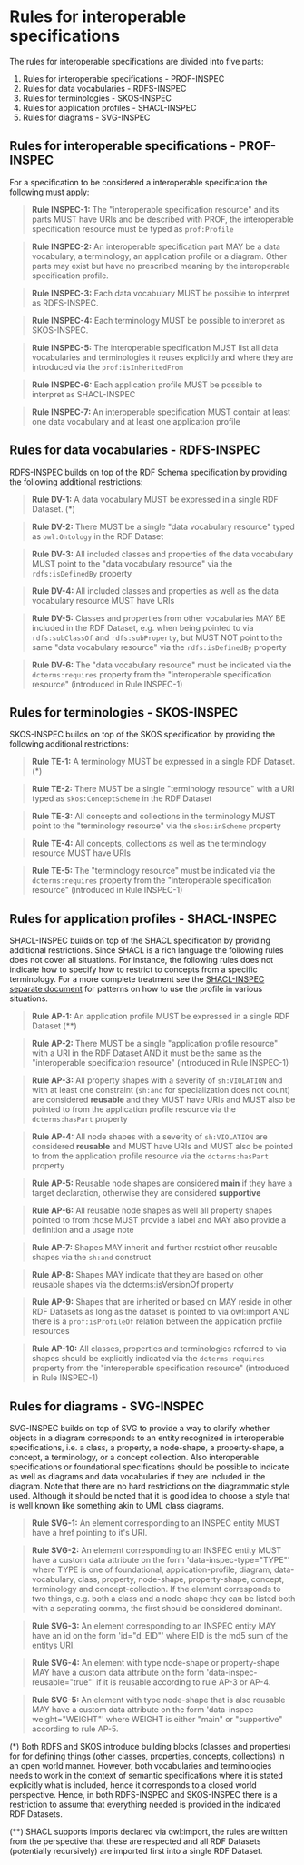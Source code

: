 # Rules for interoperable specifications

The rules for interoperable specifications are divided into five parts:

1. Rules for interoperable specifications - PROF-INSPEC
2. Rules for data vocabularies - RDFS-INSPEC
3. Rules for terminologies - SKOS-INSPEC
4. Rules for application profiles - SHACL-INSPEC
5. Rules for diagrams - SVG-INSPEC

## Rules for interoperable specifications - PROF-INSPEC

For a specification to be considered a interoperable specification the following must apply:

><a name="INSPEC1"></a> **Rule INSPEC-1:** The "interoperable specification resource" and its parts MUST have URIs and be described with PROF, the interoperable specification resource must be typed as `prof:Profile`

><a name="INSPEC2"></a> **Rule INSPEC-2:** An interoperable specification part MAY be a data vocabulary, a terminology, an application profile or a diagram. Other parts may exist but have no prescribed meaning by the interoperable specification profile.

><a name="INSPEC3"></a> **Rule INSPEC-3:** Each data vocabulary MUST be possible to interpret as RDFS-INSPEC.

><a name="INSPEC4"></a> **Rule INSPEC-4:** Each terminology MUST be possible to interpret as SKOS-INSPEC.

><a name="INSPEC5"></a> **Rule INSPEC-5:** The interoperable specification MUST list all data vocabularies and terminologies it reuses explicitly and where they are introduced via the `prof:isInheritedFrom`

><a name="INSPEC6"></a> **Rule INSPEC-6:** Each application profile MUST be possible to interpret as SHACL-INSPEC

><a name="INSPEC7"></a> **Rule INSPEC-7:** An interoperable specification MUST contain at least one data vocabulary and at least one application profile

## Rules for data vocabularies - RDFS-INSPEC

RDFS-INSPEC builds on top of the RDF Schema specification by providing the following additional restrictions:

><a name="DV1"></a> **Rule DV-1:** A data vocabulary MUST be expressed in a single RDF Dataset. (*)

><a name="DV2"></a> **Rule DV-2:** There MUST be a single "data vocabulary resource" typed as `owl:Ontology` in the RDF Dataset

><a name="DV3"></a> **Rule DV-3:** All included classes and properties of the data vocabulary MUST point to the "data vocabulary resource" via the `rdfs:isDefinedBy` property

><a name="DV4"></a> **Rule DV-4:** All included classes and properties as well as the data vocabulary resource MUST have URIs

><a name="DV5"></a> **Rule DV-5:** Classes and properties from other vocabularies MAY BE included in the RDF Dataset, e.g. when being pointed to via `rdfs:subClassOf` and `rdfs:subProperty`, but MUST NOT point to the same "data vocabulary resource" via the `rdfs:isDefinedBy` property

><a name="DV6"></a> **Rule DV-6:** The "data vocabulary resource" must be indicated via the `dcterms:requires` property from the "interoperable specification resource" (introduced in Rule INSPEC-1)


## Rules for terminologies - SKOS-INSPEC

SKOS-INSPEC builds on top of the SKOS specification by providing the following additional restrictions:

><a name="TE1"></a> **Rule TE-1:** A terminology MUST be expressed in a single RDF Dataset. (*)

><a name="TE2"></a> **Rule TE-2:** There MUST be a single "terminology resource" with a URI typed as `skos:ConceptScheme` in the RDF Dataset

><a name="TE3"></a> **Rule TE-3:** All concepts and collections in the terminology MUST point to the "terminology resource" via the `skos:inScheme` property

><a name="TE4"></a> **Rule TE-4:** All concepts, collections as well as the terminology resource MUST have URIs

><a name="TE5"></a> **Rule TE-5:** The "terminology resource" must be indicated via the `dcterms:requires` property from the "interoperable specification resource" (introduced in Rule INSPEC-1)

## Rules for application profiles - SHACL-INSPEC

SHACL-INSPEC builds on top of the SHACL specification by providing additional restrictions. Since SHACL is a rich language the following rules does not cover all situations. For instance, the following rules does not indicate how to specify how to restrict to concepts from a specific terminology. For a more complete treatment see the [SHACL-INSPEC separate document](ap.md) for patterns on how to use the profile in various situations.

><a name="AP1"></a> **Rule AP-1:** An application profile MUST be expressed in a single RDF Dataset (**)

><a name="AP2"></a> **Rule AP-2:** There MUST be a single "application profile resource" with a URI in the RDF Dataset AND it must be the same as the "interoperable specification resource" (introduced in Rule INSPEC-1)

><a name="AP3"></a> **Rule AP-3:** All property shapes with a severity of `sh:VIOLATION` and with at least one constraint (`sh:and` for specialization does not count) are considered **reusable** and they MUST have URIs and MUST also be pointed to from the application profile resource via the `dcterms:hasPart` property

><a name="AP4"></a> **Rule AP-4:** All node shapes with a severity of `sh:VIOLATION` are considered **reusable** and MUST have URIs and MUST also be pointed to from the application profile resource via the `dcterms:hasPart` property

><a name="AP5"></a> **Rule AP-5:** Reusable node shapes are considered **main** if they have a target declaration, otherwise they are considered **supportive**

><a name="AP6"></a> **Rule AP-6:** All reusable node shapes as well all property shapes pointed to from those MUST provide a label and MAY also provide a definition and a usage note

><a name="AP7"></a> **Rule AP-7:** Shapes MAY inherit and further restrict other reusable shapes via the `sh:and` construct

><a name="AP8"></a> **Rule AP-8:** Shapes MAY indicate that they are based on other reusable shapes via the dcterms:isVersionOf property

><a name="AP9"></a> **Rule AP-9:** Shapes that are inherited or based on MAY reside in other RDF Datasets as long as the dataset is pointed to via owl:import AND there is a `prof:isProfileOf` relation between the application profile resources

><a name="AP10"></a> **Rule AP-10:** All classes, properties and terminologies referred to via shapes should be explicitly indicated via the `dcterms:requires` property from the "interoperable specification resource" (introduced in Rule INSPEC-1)

## Rules for diagrams - SVG-INSPEC

SVG-INSPEC builds on top of SVG to provide a way to clarify whether objects in a diagram corresponds to an entity recognized in interoperable specifications, i.e. a class, a property, a node-shape, a property-shape, a concept, a terminology, or a concept collection. Also interoperable specifications or foundational specifications should be possible to indicate as well as diagrams and data vocabularies if they are included in the diagram. Note that there are no hard restrictions on the diagrammatic style used. Although it should be noted that it is good idea to choose a style that is well known like something akin to UML class diagrams.

><a name="SVG1"></a> **Rule SVG-1:** An element corresponding to an INSPEC entity MUST have a href pointing to it's URI. 

><a name="SVG2"></a> **Rule SVG-2:** An element corresponding to an INSPEC entity MUST have a custom data attribute on the form 'data-inspec-type="TYPE"' where TYPE is one of foundational, application-profile, diagram, data-vocabulary, class, property, node-shape, property-shape, concept, terminology and concept-collection. If the element corresponds to two things, e.g. both a class and a node-shape they can be listed both with a separating comma, the first should be considered dominant.

><a name="SVG3"></a> **Rule SVG-3:** An element corresponding to an INSPEC entity MAY have an id on the form 'id="d_EID"' where EID is the md5 sum of the entitys URI.

><a name="SVG4"></a> **Rule SVG-4:** An element with type node-shape or property-shape MAY have a custom data attribute on the form 'data-inspec-reusable="true"' if it is reusable according to rule AP-3 or AP-4.

><a name="SVG5"></a> **Rule SVG-5:** An element with type node-shape that is also reusable MAY have a custom data attribute on the form 'data-inspec-weight="WEIGHT"' where WEIGHT is either "main" or "supportive" according to rule AP-5.

(*) Both RDFS and SKOS introduce building blocks (classes and properties) for for defining things (other classes, properties, concepts, collections) in an open world manner. However, both vocabularies and terminologies needs to work in the context of semantic specifications where it is stated explicitly what is included, hence it corresponds to a closed world perspective. Hence, in both RDFS-INSPEC and SKOS-INSPEC there is a restriction to assume that everything needed is provided in the indicated RDF Datasets.

(**) SHACL supports imports declared via owl:import, the rules are written from the perspective that these are respected and all RDF Datasets (potentially recursively) are imported first into a single RDF Dataset.